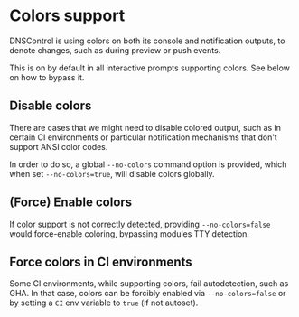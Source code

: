# Colors support

DNSControl is using colors on both its console and notification outputs, to
denote changes, such as during preview or push events.

This is on by default in all interactive prompts supporting colors. See below on
how to bypass it.

## Disable colors

There are cases that we might need to disable colored output, such as in certain
CI environments or particular notification mechanisms that don't support ANSI color
codes.

In order to do so, a global `--no-colors` command option is provided, which when
set `--no-colors=true`, will disable colors globally.

## (Force) Enable colors

If color support is not correctly detected, providing `--no-colors=false` would
force-enable coloring, bypassing modules TTY detection.

## Force colors in CI environments

Some CI environments, while supporting colors, fail autodetection, such as GHA.
In that case, colors can be forcibly enabled via `--no-colors=false` or by setting
a `CI` env variable to `true` (if not autoset).
